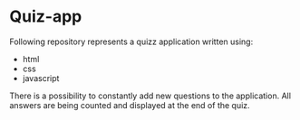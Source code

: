# Quiz-app
Following repository represents a quizz application written using:
- html
- css
- javascript

There is a possibility to constantly add new questions to the application. All answers are being counted and displayed at the end of the quiz.
